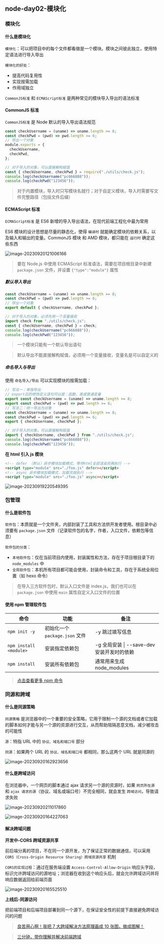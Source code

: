 ## node-day02-模块化

### 模块化

#### 什么是模块化

`模块化`：可以把项目中的每个文件都看做是一个模块。模块之间彼此独立，使用特定语法进行导入导出

`模块化的好处`：

- 提高代码复用性
- 实现按需加载
- 作用域独立

`CommonJS标准` 和 `ECMAScript标准` 是两种常见的模块导入导出的语法标准

#### CommonJS 标准

`CommonJS标准` 是 Node 默认的导入导出语法规范

```js
const checkUsername = (uname) => uname.length >= 8;
const checkPwd = (pwd) => pwd.length >= 6;
// 导出一个对象
module.exports = {
  checkUsername,
  checkPwd,
};
```

```js
// 对于导入的对象，可以直接解构赋值
const { checkUsername, checkPwd } = require("./utils/check.js");
console.log(checkUsername("pc666888"));
console.log(checkPwd("123456"));
```

> 对于内置模块，导入时只写模块名就行；对于自定义模块，导入时需要写文件完整路径（包括文件后缀）

#### ECMAScript 标准

`ECMAScript标准` 是 ES6 新增的导入导出语法，在现代前端工程化中最为常用

ES6 模块的设计思想是尽量的静态化，使得 `编译时` 就能确定模块的依赖关系，以及输入和输出的变量。CommonJS 模块 和 AMD 模块，都只能在 `运行时` 确定这些东西

![image-20230920121006166](https://post-src.wyun521.top/images/image-20230920121006166.png)

> 要在 Node.js 中使用 ECMAScript 标准语法，需要在项目根目录中新建 `package.json` 文件，并设置 `{"type":"module"}` 属性

##### 默认导入导出

```js
const checkUsername = (uname) => uname.length >= 8;
const checkPwd = (pwd) => pwd.length >= 6;
// 导出一个对象
export default { checkUsername, checkPwd };
```

```js
// 对于导入的对象，必须先用一个变量接收
import check from "./utils/check.js";
const { checkUsername, checkPwd } = check;
console.log(checkUsername("pc666888"));
console.log(checkPwd("123456"));
```

> 一个模块只能有一个默认导出语句

> 默认导出不能直接解构赋值，必须用一个变量接收，变量名是可以自定义的

##### 命名导入与导出

使用 `命名导入/导出` 可以实现模块的按需加载：

```js
// 写法一：单独导出
// export后的修饰定义语句可以是：函数、类或普通变量
export const checkUsername = (uname) => uname.length >= 8;
export const checkPwd = (pwd) => pwd.length >= 6;
// 写法二：统一导出为对象
const checkUsername = (uname) => uname.length >= 8;
const checkPwd = (pwd) => pwd.length >= 6;
export { checkUsername, checkPwd };
```

```js
// 对于导入的对象，可以直接解构赋值
import { checkUsername, checkPwd } from "./utils/check.js";
console.log(checkUsername("pc666888"));
console.log(checkPwd("123456"));
```

**在 html 引入 js 模块**

```html
<!-- defer （默认）异步模块加载模式，等待html全部渲染完再执行 -->
<script type="module" src="./foo.js" defer></script>
<!-- async 异步模块加载模式，加载完就执行 -->
<script type="module" src="./foo.js" async></script>
```

![image-20230919220549395](https://post-src.wyun521.top/images/image-20230919220549395.png)

### 包管理

#### 什么是软件包

`软件包`：本质就是一个文件夹，内部封装了工具和方法供开发者使用。根目录中必须要有 `package.json` 文件（记录软件包的名字，作者，入口文件，依赖包等信息）

`软件包的分类`：

- `本地软件包`：仅在当前项目内使用，封装属性和方法，存在于项目根目录下的 `node_modules` 中
- `全局软件包`：本机所有项目都可能会使用，封装命令和工具，存在于系统全局位置（如 hexo 命令）

> 在导入三方软件包时，默认入口文件是 index.js，我们也可以在 `package.json` 中使用 `main` 属性自定义入口文件的位置

#### 使用 npm 管理软件包

| 命令                   | 功能                           | 备注                                       |
| ---------------------- | ------------------------------ | ------------------------------------------ |
| `npm init -y`          | 初始化一个 `package.json` 文件 | -y 跳过填写信息                            |
| `npm install <module>` | 安装指定依赖包                 | -g 全局安装 \| --save-dev 安装开发时的依赖 |
| `npm install`          | 安装所有依赖包                 | 通常用来生成 node_modules                  |

> [点击查看更多 npm 命令](https://blog.csdn.net/qq575792372/article/details/122150069)

### 同源和跨域

#### 什么是同源策略

`同源策略` 是浏览器中的一个重要的安全策略，它用于限制一个源的文档或者它加载的脚本如何才能与另一个源的资源进行交互，从而帮助阻隔恶意文档，减少被攻击的可能性

`源`：特指 URL 中的 `协议、域名和端口号` 部分

`同源`：如果两个 URL 的 `协议、域名和端口号` 都相同，那么这两个 URL 就是同源的

![image-20230920162923656](https://post-src.wyun521.top/images/image-20230920162923656.png)

#### 什么是跨域访问

在浏览器中，一个网页的脚本通过 ajax 请求另一个源的资源时，如果 `网页所在源` 和 `ajax 请求的源`（协议、域名或端口号）不完全相同，就会发生 `跨域访问`，导致请求失败

![image-20230920211017860](https://post-src.wyun521.top/images/image-20230920211017860.png)

![image-20230920164227063](https://post-src.wyun521.top/images/image-20230920164227063.png)

#### 解决跨域问题

**开发中-CORS 跨域资源共享**

前后端分离的项目，不在同一个源开发，为了保证正常的数据通信，可以采用 `CORS（Cross-Origin Resource Sharing）跨域资源共享` 机制

`CORS的实现过程`：通过在服务端设置 `Access-Control-Allow-Origin` 响应头字段，标识允许跨域访问的源地址；浏览器在收到这个响应头后，就会允许跨域访问并将响应数据返回给前端页面

![image-20230920165525510](https://post-src.wyun521.top/images/image-20230920165525510.png)

**上线后-同源访问**

把前端项目和后端项目部署到同一个源下，在保证安全性的前提下直接避免跨域访问的问题

> [良苦用心啊！我把 7 大跨域解决方法原理画成 10 张图，做成图解！](https://juejin.cn/post/7017614708832206878)

> [三分钟，带你理解并解决前端跨域](https://juejin.cn/post/7252589598152458301)
